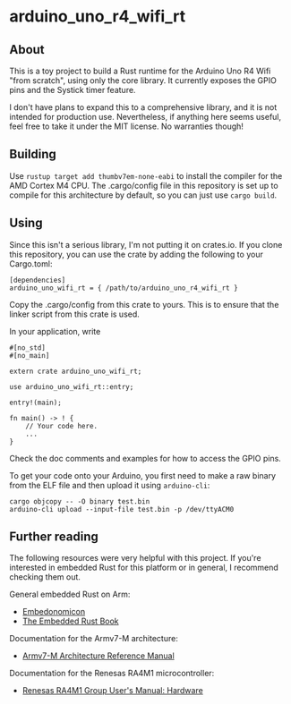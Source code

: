 # arduino_uno_r4_wifi_rt

## About
This is a toy project to build a Rust runtime for the Arduino Uno R4 Wifi "from scratch", using only
the core library. It currently exposes the GPIO pins and the Systick timer feature.

I don't have plans to expand this to a comprehensive library, and it is not intended for production
use. Nevertheless, if anything here seems useful, feel free to take it under the MIT license. No
warranties though!

## Building
Use `rustup target add thumbv7em-none-eabi` to install the compiler for the AMD Cortex M4 CPU.
The .cargo/config file in this repository is set up to compile for this architecture by default,
so you can just use `cargo build`.

## Using
Since this isn't a serious library, I'm not putting it on crates.io. If you clone this repository,
you can use the crate by adding the following to your Cargo.toml:
```
[dependencies]
arduino_uno_wifi_rt = { /path/to/arduino_uno_r4_wifi_rt }
```

Copy the .cargo/config from this crate to yours. This is to ensure that the linker script from this
crate is used.

In your application, write
```
#[no_std]
#[no_main]

extern crate arduino_uno_wifi_rt;

use arduino_uno_wifi_rt::entry;

entry!(main);

fn main() -> ! {
    // Your code here.
    ...
}
```

Check the doc comments and examples for how to access the GPIO pins.

To get your code onto your Arduino, you first need to make a raw binary from the ELF file and then
upload it using `arduino-cli`:
```
cargo objcopy -- -O binary test.bin
arduino-cli upload --input-file test.bin -p /dev/ttyACM0
```

## Further reading
The following resources were very helpful with this project. If you're interested in embedded Rust
for this platform or in general, I recommend checking them out.

General embedded Rust on Arm:
* [Embedonomicon](https://docs.rust-embedded.org/embedonomicon/)
* [The Embedded Rust Book](https://docs.rust-embedded.org/book/)

Documentation for the Armv7-M architecture:
* [Armv7-M Architecture Reference Manual](https://developer.arm.com/documentation/ddi0403/ee)

Documentation for the Renesas RA4M1 microcontroller:
* [Renesas RA4M1 Group User's Manual: Hardware](https://cdn.sparkfun.com/assets/b/1/d/3/6/RA4M1_Datasheet.pdf)
